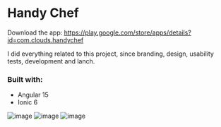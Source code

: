 # Handy Chef

Download the app: https://play.google.com/store/apps/details?id=com.clouds.handychef

I did everything related to this project, since branding, design, usability tests, development and lanch.

### Built with:
- Angular 15
- Ionic 6

![image](https://user-images.githubusercontent.com/1158183/234056588-2010f08f-221a-4b7a-8f1f-fbbd269e9dbc.png)
![image](https://user-images.githubusercontent.com/1158183/234056607-f835406e-4c7b-462b-a1f2-1096dd759879.png)
![image](https://user-images.githubusercontent.com/1158183/234056641-c2552db3-ab23-4de6-a6e0-2ad08ba7e1d7.png)


